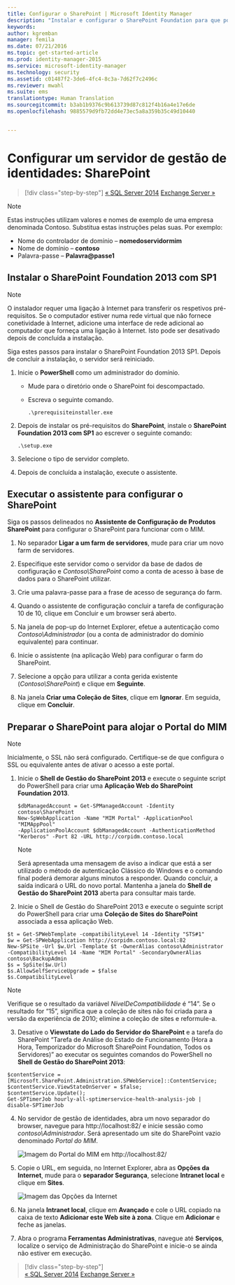 ```yaml
---
title: Configurar o SharePoint | Microsoft Identity Manager
description: "Instalar e configurar o SharePoint Foundation para que possa alojar a página do Portal do MIM."
keywords: 
author: kgremban
manager: femila
ms.date: 07/21/2016
ms.topic: get-started-article
ms.prod: identity-manager-2015
ms.service: microsoft-identity-manager
ms.technology: security
ms.assetid: c01487f2-3de6-4fc4-8c3a-7d62f7c2496c
ms.reviewer: mwahl
ms.suite: ems
translationtype: Human Translation
ms.sourcegitcommit: b3ab1b9376c9b613739d87c812f4b16a4e17e6de
ms.openlocfilehash: 9885579d9fb72dd4e73ec5a8a359b35c49d10440


---
```


# Configurar um servidor de gestão de identidades: SharePoint

>[!div class="step-by-step"]
[« SQL Server 2014](prepare-server-sql2014.md)
[ Exchange Server »](prepare-server-exchange.md)

> [!NOTE]
> Estas instruções utilizam valores e nomes de exemplo de uma empresa denominada Contoso. Substitua estas instruções pelas suas. Por exemplo:
> - Nome do controlador de domínio – **nomedoservidormim**
> - Nome de domínio – **contoso**
> - Palavra-passe – **Palavra@passe1**


## Instalar o **SharePoint Foundation 2013 com SP1**

> [!NOTE]
> O instalador requer uma ligação à Internet para transferir os respetivos pré-requisitos. Se o computador estiver numa rede virtual que não fornece conetividade à Internet, adicione uma interface de rede adicional ao computador que forneça uma ligação à Internet. Isto pode ser desativado depois de concluída a instalação.

Siga estes passos para instalar o SharePoint Foundation 2013 SP1. Depois de concluir a instalação, o servidor será reiniciado.

1.  Inicie o **PowerShell** como um administrador do domínio.

    -   Mude para o diretório onde o SharePoint foi descompactado.

    -   Escreva o seguinte comando.

        ```
        .\prerequisiteinstaller.exe
        ```

2.  Depois de instalar os pré-requisitos do **SharePoint**, instale o **SharePoint Foundation 2013 com SP1** ao escrever o seguinte comando:

    ```
    .\setup.exe
    ```

3.  Selecione o tipo de servidor completo.

4.  Depois de concluída a instalação, execute o assistente.

## Executar o assistente para configurar o SharePoint

Siga os passos delineados no **Assistente de Configuração de Produtos SharePoint** para configurar o SharePoint para funcionar com o MIM.

1. No separador **Ligar a um farm de servidores**, mude para criar um novo farm de servidores.

2. Especifique este servidor como o servidor da base de dados de configuração e *Contoso\SharePoint* como a conta de acesso à base de dados para o SharePoint utilizar.

3. Crie uma palavra-passe para a frase de acesso de segurança do farm.

4. Quando o assistente de configuração concluir a tarefa de configuração 10 de 10, clique em Concluir e um browser será aberto.

5. Na janela de pop-up do Internet Explorer, efetue a autenticação como *Contoso\Administrador* (ou a conta de administrador do domínio equivalente) para continuar.

6. Inicie o assistente (na aplicação Web) para configurar o farm do SharePoint.

7. Selecione a opção para utilizar a conta gerida existente (*Contoso\SharePoint*) e clique em **Seguinte**.

8. Na janela **Criar uma Coleção de Sites**, clique em **Ignorar**.  Em seguida, clique em **Concluir**.

## Preparar o SharePoint para alojar o Portal do MIM

> [!NOTE]
> Inicialmente, o SSL não será configurado. Certifique-se de que configura o SSL ou equivalente antes de ativar o acesso a este portal.

1. Inicie o **Shell de Gestão do SharePoint 2013** e execute o seguinte script do PowerShell para criar uma **Aplicação Web do SharePoint Foundation 2013**.

    ```
    $dbManagedAccount = Get-SPManagedAccount -Identity contoso\SharePoint
    New-SpWebApplication -Name "MIM Portal" -ApplicationPool "MIMAppPool"
    -ApplicationPoolAccount $dbManagedAccount -AuthenticationMethod "Kerberos" -Port 82 -URL http://corpidm.contoso.local
    ```

    > [!NOTE]
    > Será apresentada uma mensagem de aviso a indicar que está a ser utilizado o método de autenticação Clássico do Windows e o comando final poderá demorar alguns minutos a responder. Quando concluir, a saída indicará o URL do novo portal. Mantenha a janela do **Shell de Gestão do SharePoint 2013** aberta para consultar mais tarde.

2. Inicie o Shell de Gestão do SharePoint 2013 e execute o seguinte script do PowerShell para criar uma **Coleção de Sites do SharePoint** associada a essa aplicação Web.

  ```
  $t = Get-SPWebTemplate -compatibilityLevel 14 -Identity "STS#1"
  $w = Get-SPWebApplication http://corpidm.contoso.local:82
  New-SPSite -Url $w.Url -Template $t -OwnerAlias contoso\Administrator
  -CompatibilityLevel 14 -Name "MIM Portal" -SecondaryOwnerAlias contoso\BackupAdmin
  $s = SpSite($w.Url)
  $s.AllowSelfServiceUpgrade = $false
  $s.CompatibilityLevel
  ```

  > [!NOTE]
  > Verifique se o resultado da variável *NívelDeCompatibilidade* é “14”. Se o resultado for “15”, significa que a coleção de sites não foi criada para a versão da experiência de 2010; elimine a coleção de sites e reformule-a.

3. Desative o **Viewstate do Lado do Servidor do SharePoint** e a tarefa do SharePoint “Tarefa de Análise do Estado de Funcionamento (Hora a Hora, Temporizador do Microsoft SharePoint Foundation, Todos os Servidores)” ao executar os seguintes comandos do PowerShell no **Shell de Gestão do SharePoint 2013**:

  ```
  $contentService = [Microsoft.SharePoint.Administration.SPWebService]::ContentService;
  $contentService.ViewStateOnServer = $false;
  $contentService.Update();
  Get-SPTimerJob hourly-all-sptimerservice-health-analysis-job | disable-SPTimerJob
  ```

4. No servidor de gestão de identidades, abra um novo separador do browser, navegue para http://localhost:82/ e inicie sessão como *contoso\Administrador*.  Será apresentado um site do SharePoint vazio denominado *Portal do MIM*.

    ![Imagem do Portal do MIM em http://localhost:82/](media/MIM-DeploySP1.png)

5. Copie o URL, em seguida, no Internet Explorer, abra as **Opções da Internet**, mude para o **separador Segurança**, selecione **Intranet local** e clique em **Sites**.

    ![Imagem das Opções da Internet](media/MIM-DeploySP2.png)

6. Na janela **Intranet local**, clique em **Avançado** e cole o URL copiado na caixa de texto **Adicionar este Web site à zona**. Clique em **Adicionar** e feche as janelas.

7. Abra o programa **Ferramentas Administrativas**, navegue até **Serviços**, localize o serviço de Administração do SharePoint e inicie-o se ainda não estiver em execução.

>[!div class="step-by-step"]  
[« SQL Server 2014](prepare-server-sql2014.md)
[ Exchange Server »](prepare-server-exchange.md)



<!--HONumber=Jul16_HO3-->



